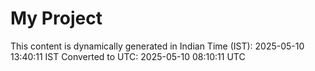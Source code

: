 # My Project

This content is dynamically generated in Indian Time (IST): 2025-05-10 13:40:11 IST
Converted to UTC: 2025-05-10 08:10:11 UTC

